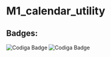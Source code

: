 # M1_calendar_utility

## Badges:
![Codiga Badge](https://api.codiga.io/project/31502/score/svg)   ![Codiga Badge](https://api.codiga.io/project/31502/status/svg) 
